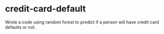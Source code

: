 # credit-card-default
Wrote a code using random forest to predict if a person will have credit card defaults or not.

